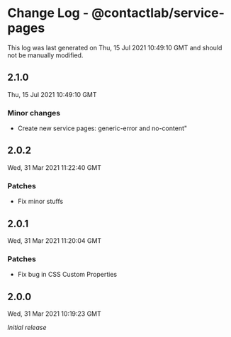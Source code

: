 # Change Log - @contactlab/service-pages

This log was last generated on Thu, 15 Jul 2021 10:49:10 GMT and should not be manually modified.

## 2.1.0
Thu, 15 Jul 2021 10:49:10 GMT

### Minor changes

- Create new service pages: generic-error and no-content"

## 2.0.2
Wed, 31 Mar 2021 11:22:40 GMT

### Patches

- Fix minor stuffs

## 2.0.1
Wed, 31 Mar 2021 11:20:04 GMT

### Patches

- Fix bug in CSS Custom Properties

## 2.0.0
Wed, 31 Mar 2021 10:19:23 GMT

_Initial release_

